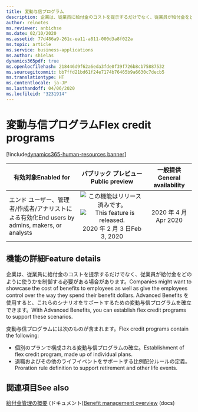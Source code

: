 ```yaml
---
title: 変動与信プログラム
description: 企業は、従業員に給付金のコストを提示するだけでなく、従業員が給付金をどのように使うかを制御する必要がある場合があります。 Advanced Benefits を使用すると、これらのシナリオをサポートするための変動与信プログラムを確立できます。
author: relnotes
ms.reviewer: anbichse
ms.date: 02/10/2020
ms.assetid: 77d486a9-261c-ea11-a811-000d3a8f022a
ms.topic: article
ms.service: business-applications
ms.author: shielas
dynamics365pdf: true
ms.openlocfilehash: 218446d9f62a6eda3fde0f39f726b8cb75887532
ms.sourcegitcommit: bb7ffd21bd61f24e7174b76465b9a6630c7decb5
ms.translationtype: HT
ms.contentlocale: ja-JP
ms.lasthandoff: 04/06/2020
ms.locfileid: "3231914"
---
```

# <a name="flex-credit-programs"></a><span data-ttu-id="267de-104">変動与信プログラム</span><span class="sxs-lookup"><span data-stu-id="267de-104">Flex credit programs</span></span>
[!include[dynamics365-human-resources banner](../includes/dynamics365-human-resources.md)]

| <span data-ttu-id="267de-105">有効対象</span><span class="sxs-lookup"><span data-stu-id="267de-105">Enabled for</span></span>    |  <span data-ttu-id="267de-106">パブリック プレビュー</span><span class="sxs-lookup"><span data-stu-id="267de-106">Public preview</span></span> | <span data-ttu-id="267de-107">一般提供</span><span class="sxs-lookup"><span data-stu-id="267de-107">General availability</span></span> | 
| ---------- | :----------: |:----------: |
|<span data-ttu-id="267de-108">エンド ユーザー、管理者/作成者/アナリストによる有効化</span><span class="sxs-lookup"><span data-stu-id="267de-108">End users by admins, makers, or analysts</span></span>|<span data-ttu-id="267de-109">![この機能はリリース済みです。](/dynamics365-release-plan/media/green-checkmark.png "この機能はリリース済みです。")</span><span class="sxs-lookup"><span data-stu-id="267de-109">![This feature is released.](/dynamics365-release-plan/media/green-checkmark.png "This feature is released.")</span></span> <span data-ttu-id="267de-110">2020 年 2 月 3 日</span><span class="sxs-lookup"><span data-stu-id="267de-110">Feb 3, 2020</span></span>| <span data-ttu-id="267de-111">2020 年 4 月</span><span class="sxs-lookup"><span data-stu-id="267de-111">Apr 2020</span></span>|






## <a name="feature-details"></a><span data-ttu-id="267de-112">機能の詳細</span><span class="sxs-lookup"><span data-stu-id="267de-112">Feature details</span></span>
<!--feature detail start -->
<span data-ttu-id="267de-113">企業は、従業員に給付金のコストを提示するだけでなく、従業員が給付金をどのように使うかを制御する必要がある場合があります。</span><span class="sxs-lookup"><span data-stu-id="267de-113">Companies might want to showcase the cost of benefits to employees as well as give the employees control over the way they spend their benefit dollars.</span></span> <span data-ttu-id="267de-114">Advanced Benefits を使用すると、これらのシナリオをサポートするための変動与信プログラムを確立できます。</span><span class="sxs-lookup"><span data-stu-id="267de-114">With Advanced Benefits, you can establish flex credit programs to support these scenarios.</span></span> 

<span data-ttu-id="267de-115">変動与信プログラムには次のものが含まれます。</span><span class="sxs-lookup"><span data-stu-id="267de-115">Flex credit programs contain the following:</span></span>

- <span data-ttu-id="267de-116">個別のプランで構成される変動与信プログラムの確立。</span><span class="sxs-lookup"><span data-stu-id="267de-116">Establishment of flex credit program, made up of individual plans.</span></span>
- <span data-ttu-id="267de-117">退職およびその他のライフイベントをサポートする比例配分ルールの定義。</span><span class="sxs-lookup"><span data-stu-id="267de-117">Proration rule definition to support retirement and other life events.</span></span>
<!--feature detail end -->










## <a name="see-also"></a><span data-ttu-id="267de-118">関連項目</span><span class="sxs-lookup"><span data-stu-id="267de-118">See also</span></span>


<!--docs start-->
<span data-ttu-id="267de-119">[給付金管理の概要](https://docs.microsoft.com/dynamics365/human-resources/hr-benefits-management-overview) (ドキュメント)</span><span class="sxs-lookup"><span data-stu-id="267de-119">[Benefit management overview](https://docs.microsoft.com/dynamics365/human-resources/hr-benefits-management-overview) (docs)</span></span>
<!--docs end-->


